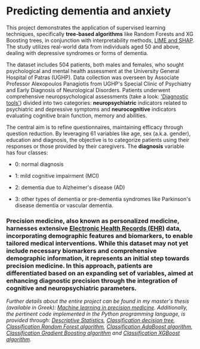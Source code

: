# Predicting dementia and anxiety
This project demonstrates the application of supervised learning techniques, specifically **tree-based algorithms** like Random Forests and XG Boosting trees, in conjunction with interpretability methods, [LIME and SHAP](https://github.com/VasilisPappas/Precision-Medicine-via-Machine-learning/blob/main/LIME%20and%20SHAP%20for%20Black%20box%20models.md). 
The study utilizes real-world data from individuals aged 50 and above, dealing with depressive syndromes or forms of dementia.

The dataset includes 504 patients, both males and females, who sought psychological and mental health assessment at the University General Hospital of Patras (UGHP).
Data collection was overseen by Associate Professor Alexopoulos Panagiotis from UGHP's Special Clinic of Psychiatry and Early Diagnosis of Neurological Disorders. 
Patients underwent comprehensive neuropsychological assessments (take a look: ['Diagnostic tools'](https://github.com/VasilisPappas/Precision-Medicine-via-Machine-learning/blob/main/Diagnostic%20tools.md)) divided into two categories: **neuropsychiatric** indicators related to psychiatric and depressive symptoms 
and **neurocognitive** indicators evaluating cognitive brain function, memory and abilities.


The central aim is to refine questionnaires, maintaining efficacy through question reduction. 
By leveraging 61 variables like age, sex (a.k.a. gender), education and diagnosis, the objective is to categorize patients using their responses or those provided by their caregivers.
The **diagnosis** variable has four classes: 

* 0: normal diagnosis 

* 1: mild cognitive impairment (MCI)

* 2: dementia due to Alzheimer's disease (AD)

* 3: other types of dementia or pre-dementia syndromes like Parkinson's disease dementia or vascular dementia. 

### Precision medicine, also known as personalized medicine, harnesses extensive [Electronic Health Records (EHR)](https://github.com/VasilisPappas/Precision-Medicine-via-Machine-learning/blob/main/EHR.md) data, incorporating demographic features and biomarkers, to enable tailored medical interventions. While this dataset may not yet include necessary biomarkers and comprehensive demographic information, it represents an initial step towards precision medicine. In this approach, patients are differentiated based on an expanding set of variables, aimed at enhancing diagnostic precision through the integration of cognitive and neuropsychiatric parameters.

*Further details about the entire project can be found in my master's thesis (available in Greek): [Machine learning in precision medicine](https://nemertes.library.upatras.gr/handle/10889/24195).
Additionally, the pertinent code implemented in the Python programming language, is provided through: [Descriptive Statistics](https://github.com/VasilisPappas/Precision-Medicine-via-Machine-learning/blob/main/Descriptive%20Statistics.ipynb), [Classification decision tree](https://github.com/VasilisPappas/Precision-Medicine-via-Machine-learning/blob/main/Classification%20decision%20tree.ipynb), [Classification Random Forest algorithm](https://github.com/VasilisPappas/Precision-Medicine-via-Machine-learning/blob/main/Classification%20Random%20Forest%20algorithm.ipynb), [Classification AdaBoost algorithm](https://github.com/VasilisPappas/Precision-Medicine-via-Machine-learning/blob/main/Classification%20AdaBoost%20algorithm.ipynb), [Classification Gradient Boosting algorithm](https://github.com/VasilisPappas/Precision-Medicine-via-Machine-learning/blob/main/Classification%20Gradient%20Boosting%20algorithm.ipynb) and [Classification XGBoost algorithm](https://github.com/VasilisPappas/Precision-Medicine-via-Machine-learning/blob/main/Classification%20XGBoost%20algorithm.ipynb).*
